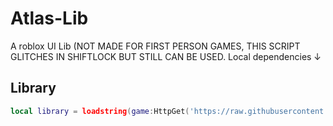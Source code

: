 # Atlas-Lib
A roblox UI Lib (NOT MADE FOR FIRST PERSON GAMES, THIS SCRIPT GLITCHES IN SHIFTLOCK BUT STILL CAN BE USED.
Local dependencies ↓

## Library

```lua
local library = loadstring(game:HttpGet('https://raw.githubusercontent.com/cueshut/saves/main/criminality%20paste%20ui%20library'))()
```
